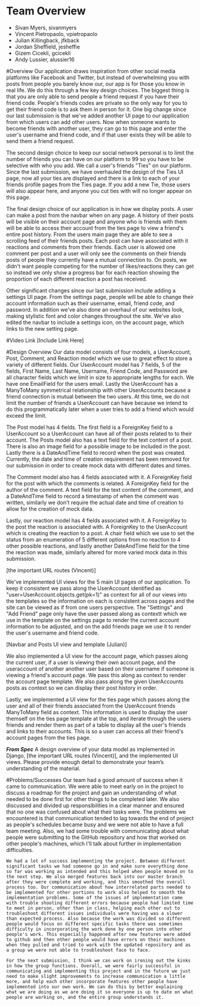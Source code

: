 # Team Overview

* Sivan Myers, sivanmyers
* Vincent Pietropaolo, vpietropaolo
* Julian Killingback, jfkback
* Jordan Sheffield, jesheffie
* Gizem Cicekli, gcicekli
* Andy Lussier, alussier16

#Overview
Our application draws inspiration from other social media platforms like Facebook and Twitter, but instead of overwhelming you with posts from people you barely know our, our app is for those you know in real life. We do this through a few key design choices. The biggest thing is that you are only able to send people a friend request if you have their friend code. People's friends codes are private so the only way for you to get their friend code is to ask them in person for it. One big change since our last submission is that we've added another UI page to our application from which users can add other users. Now when someone wants to become friends with another user, they can go to this page and enter the user's username and friend code, and if that user exists they will be able to send them a friend request.

The second design choice to keep our social network personal is to limit the number of friends you can have on our platform to 99 so you have to be selective with who you add. We call a user's friends "Ties" on our platform. Since the last submission, we have overhauled the design of the Ties UI page, now all your ties are displayed and there is a link to each of your friends profile pages from the Ties page. If you add a new Tie, those users will also appear here, and anyone you cut ties with will no longer appear on this page.

The final design choice of our application is in how we display posts. A user can make a post from the navbar when on any page. A history of their posts will be visible on their account page and anyone who is friends with them will be able to access their account from the ties page to view a friend's entire post history. From the users main page they are able to see a scrolling feed of their friends posts. Each post can have associated with it reactions and comments from their friends. Each user is allowed one comment per post and a user will only see the comments on their friends posts of people they currently have a mutual connection to. On posts, we didn't want people competing for the number of likes/reactions they can get so instead we only show a progress bar for each reaction showing the proportion of each different reaction a post has received.

Other significant changes since our last submission include adding a settings UI page. From the settings page, people will be able to change their account information such as their username, email, friend code, and password. In addition we've also done an overhaul of our websites look, making stylistic font and color changes throughout the site. We've also edited the navbar to include a settings icon, on the account page, which links to the new setting page.

#Video Link
[Include Link Here]

#Design Overview
Our data model consists of four models, a UserAccount, Post, Comment, and Reaction model which we use to great effect to store a variety of different fields. Our UserAccount model has 7 fields, 5 of the fields, First Name, Last Name, Username, Friend Code, and Password are all character fields which we limit in size to appropriate lengths for each. We have one EmailField for the users email. Lastly the UserAccount has a ManyToMany symmetrical relationship with other UserAccounts because a friend connection is mutual between the two users. At this time, we do not limit the number of friends a UserAccount can have because we intend to do this programmatically later when a user tries to add a friend which would exceed the limit. 

The Post model has 4 fields. The first field is a ForeignKey field to a UserAccount so a UserAccount can have all of their posts related to to their account. The Posts model also has a text field for the text content of a post. There is also an image field for a possible image to be included in the post. Lastly there is a DateAndTime field to record when the post was created. Currently, the date and time of creation requirement has been removed for our submission in order to create mock data with different dates and times.

The Comment model also has 4 fields associated with it. A ForeignKey field for the post with which the comments is related. A ForeignKey field for the author of the comment. A text field for the text content of the comment, and a DateAndTime field to record a timestamp of when the comment was written, similarly we don't require the actual date and time of creation to allow for the creation of mock data.

Lastly, our reaction model has 4 fields associated with it. A ForeignKey to the post the reaction is associated with. A ForeignKey to the UserAccount which is creating the reaction to a post. A chair field which we use to set the status from an enumeration of 5 different options from no reaction to 4 other possible reactions, and lastly another DateAndTime field for the time the reaction was made, similarly altered for more varied mock data in this submission.

[the important URL routes (Vincent)]

We've implemented UI views for the 5 main UI pages of our application. To keep it consistent we pass along the UserAccount identified as "user=UserAccount.objects.get(pk=1)" as context for all of our views into the templates so the information on each is consistent across pages and the site can be viewed as if from one users perspective. The "Settings" and "Add Friend" page only have the user passed along as contextt which we use in the template on the settings page to render the current account information to be adjusted, and on the add friends page we use it to render the user's username and friend code.

[Navbar and Posts UI view and template (Julian)]

We also implemented a UI view for the account page, which passes along the current user, if a user is viewing their own account page, and the useraccount of another another user based on their username if someone is viewing a friend's account page. We pass this along as context to render the account page template. We also pass along the given UserAccounts posts as context so we can display their post history in order.

Lastly, we implemented a UI view for the ties page which passes along the user and all of their friends associated from the UserAccount friends ManyToMany field as context. This information is used to display the user themself on the ties page template at the top, and iterate through the users friends and render them as part of a table to display all the user's friends and links to their accounts. This is so a user can access all their friend's account pages from the ties page.

***From Spec***
A design overview of your data model as implemented in Django, 
[the important URL routes (Vincent)], and the implemented UI views. Please provide enough detail to demonstrate your team’s understanding of the material.

#Problems/Successes
    Our team had a good amount of success when it came to communication. We were able to meet early on in the project to discuss a roadmap for the project and gain an understanding of what needed to be done first for other things to be completed later. We also discussed and divided up responsibilities in a clear manner and ensured that no one was confused about what their tasks were. The problems we encountered is that communication tended to lag towards the end of project as people's schedules became busy and we were not able to have a full team meeting. Also, we had some trouble with communicating about what people were submitting to the GitHub repository and how that worked on other people's machines, which I'll talk about further in implementation difficulties.

    We had a lot of success implementing the project. Between different significant tasks we had someone go in and make sure everything done so far was working as intended and this helped when people moved on to the next step. We also merged features back into our master branch after they were complete and working, and this smoothed the overall process too. Our communication about how interrelated parts needed to be implemented for other portions to work also helped to smooth the implementation problems. Some of the issues of implementation came with trouble shooting different errors because people had limited time to meet in person, other than in class, helping each other out to troubleshoot different issues individuals were having was a slower than expected process. Also because the work was divided so different people would focus on different specific tasks there was sometimes difficulty in incorporating the work done by one person into other people's work. This especially happened after new features were added to github and then other people would have errors on their machines when they pulled and tried to work with the updated repository and as a group we were not able to troubleshoot face to face.

    For the next submission, I think we can work on ironing out the kinks in how the group functions. Overall, we were fairly successful in communicating and implementing this project and in the future we just need to make slight improvements to increase communication a little more, and help each other incorporate features other people have implemented into our own work. We can do this by better explaining what we are doing as we are doing it so everyone is up to date on what people are working on, and the entire group understands it.
